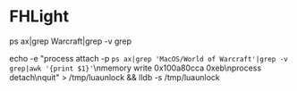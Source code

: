 # FHLight

ps ax|grep Warcraft|grep -v grep

echo -e "process attach -p `ps ax|grep 'MacOS/World of Warcraft'|grep -v grep|awk '{print $1}'`\nmemory write 0x100a80cca 0xeb\nprocess detach\nquit" > /tmp/luaunlock && lldb -s /tmp/luaunlock 
